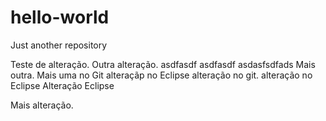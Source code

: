 # hello-world
Just another repository


Teste de alteração.
Outra alteração.
asdfasdf asdfasdf 
asdasfsdfads
Mais outra.
Mais uma no Git
alteraçãp no Eclipse
alteração no git.
alteração no Eclipse
Alteração Eclipse



Mais alteração.